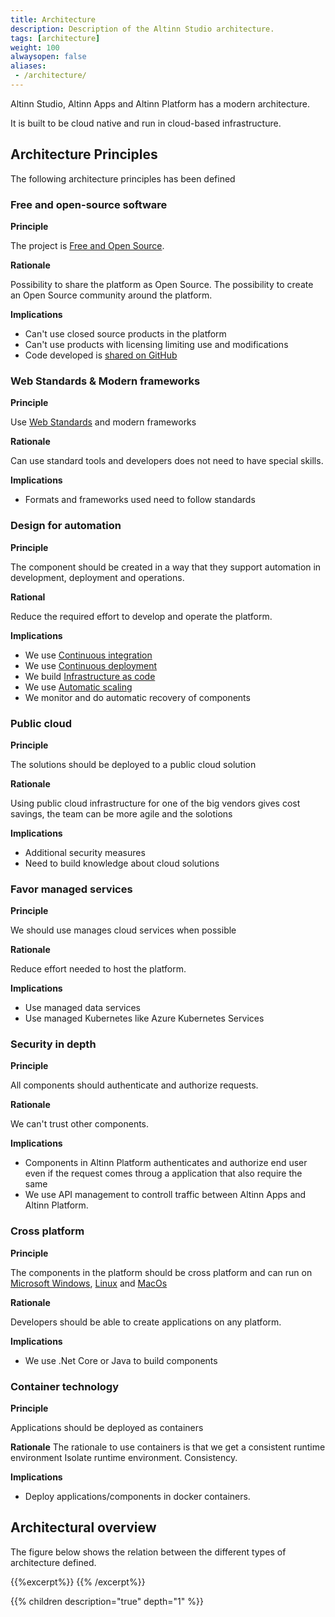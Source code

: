```yaml
---
title: Architecture
description: Description of the Altinn Studio architecture.
tags: [architecture]
weight: 100
alwaysopen: false
aliases:
 - /architecture/
---
```

Altinn Studio, Altinn Apps and Altinn Platform has a modern architecture. 

It is built to be cloud native and run in cloud-based infrastructure. 

## Architecture Principles
The following architecture principles has been defined

### Free and open-source software

**Principle** 

The project is [Free and Open Source](https://en.wikipedia.org/wiki/Free_and_open-source_software).  

**Rationale**

Possibility to share the platform as Open Source. The possibility to create an Open Source community around the platform.

**Implications** 

- Can't use closed source products in the platform
- Can't use products with licensing limiting use and modifications
- Code developed is [shared on GitHub](https://github.com/Altinn/altinn-studio)

### Web Standards & Modern frameworks

**Principle** 

Use [Web Standards](https://en.wikipedia.org/wiki/Web_standards) and modern frameworks

**Rationale**

Can use standard tools and developers does not need to have special skills.

**Implications** 

- Formats and frameworks used need to follow standards

### Design for automation

**Principle**

The component should be created in a way that they support automation in development, deployment and operations.

**Rational**

Reduce the required effort to develop and operate the platform. 

**Implications**

- We use [Continuous integration](https://en.wikipedia.org/wiki/Continuous_integration)
- We use [Continuous deployment](https://en.wikipedia.org/wiki/Continuous_deployment)
- We build [Infrastructure as code](https://en.wikipedia.org/wiki/Infrastructure_as_code)
- We use [Automatic scaling](https://en.wikipedia.org/wiki/Autoscaling)
- We monitor and do automatic recovery of components

### Public cloud

**Principle**

The solutions should be deployed to a public cloud solution

**Rationale**

Using public cloud infrastructure for one of the big vendors gives cost savings, the team can be more agile
and the solotions 

**Implications**

- Additional security measures
- Need to build knowledge about cloud solutions

### Favor managed services

**Principle**

We should use manages cloud services when possible

**Rationale**

Reduce effort needed to host the platform. 

**Implications**

- Use managed data services
- Use managed Kubernetes like Azure Kubernetes Services 

### Security in depth

**Principle** 

All components should authenticate and authorize requests.

**Rationale**

We can't trust other components. 

**Implications**

- Components in Altinn Platform authenticates and authorize end user even if the request comes throug a application that also require the same
- We use API management to controll traffic between Altinn Apps and Altinn Platform. 

### Cross platform

**Principle**

The components in the platform should be cross platform and can run on [Microsoft Windows](https://en.wikipedia.org/wiki/Microsoft_Windows), [Linux](https://en.wikipedia.org/wiki/Linux) and [MacOs](https://en.wikipedia.org/wiki/MacOS)

**Rationale**

Developers should be able to create applications on any platform. 

**Implications**

- We use .Net Core or Java to build components

### Container technology

**Principle**

Applications should be deployed as containers

**Rationale**
The rationale to use containers is that we get a consistent runtime environment
Isolate runtime environment. Consistency. 

**Implications**
- Deploy applications/components in docker containers.


## Architectural overview
The figure below shows the relation between the different types of architecture defined.

{{%excerpt%}}
<object data="/architecture/architectureoverview.svg" type="image/svg+xml" style="width: 100%; max-width: 1000px"></object>
{{% /excerpt%}}

{{% children description="true" depth="1" %}}
